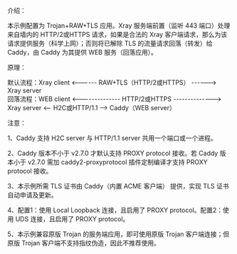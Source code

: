 介绍：

本示例配置为 Trojan+RAW+TLS 应用。Xray 服务端前置（监听 443 端口）处理来自墙内的 HTTP/2或HTTPS 请求，如果是合法的 Xray 客户端请求，那么为该请求提供服务（科学上网）；否则将已解除 TLS 的流量请求回落（转发）给 Caddy，由 Caddy 为其提供 WEB 服务（回落应用）。

原理：

默认流程：Xray client <------ RAW+TLS（HTTP/2或HTTPS） ------> Xray server  
回落流程：WEB client <-------------- HTTP/2或HTTPS --------------> Xray server <-- H2C或HTTP/1.1 --> Caddy（WEB server）

注意：

1、Caddy 支持 H2C server 与 HTTP/1.1 server 共用一个端口或一个进程。

2、Caddy 版本不小于 v2.7.0 才默认支持 PROXY protocol 接收。若 Caddy 版本小于 v2.7.0 需加 caddy2-proxyprotocol 插件定制编译才支持 PROXY protocol 接收。

3、本示例所需 TLS 证书由 Caddy（内置 ACME 客户端） 提供，实现 TLS 证书自动申请及更新。

4、配置1：使用 Local Loopback 连接，且启用了 PROXY protocol。配置2：使用 UDS 连接，且启用了 PROXY protocol。

5、本示例兼容原版 Trojan 的服务端应用，即可使用原版 Trojan 客户端连接；但原版 Trojan 客户端不支持指纹伪造，因此不推荐使用。
